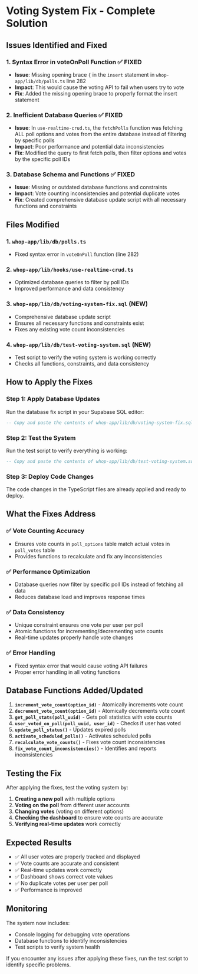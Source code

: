 # Voting System Fix - Complete Solution

## Issues Identified and Fixed

### 1. **Syntax Error in voteOnPoll Function** ✅ FIXED
- **Issue**: Missing opening brace `{` in the `insert` statement in `whop-app/lib/db/polls.ts` line 282
- **Impact**: This would cause the voting API to fail when users try to vote
- **Fix**: Added the missing opening brace to properly format the insert statement

### 2. **Inefficient Database Queries** ✅ FIXED
- **Issue**: In `use-realtime-crud.ts`, the `fetchPolls` function was fetching ALL poll options and votes from the entire database instead of filtering by specific polls
- **Impact**: Poor performance and potential data inconsistencies
- **Fix**: Modified the query to first fetch polls, then filter options and votes by the specific poll IDs

### 3. **Database Schema and Functions** ✅ FIXED
- **Issue**: Missing or outdated database functions and constraints
- **Impact**: Vote counting inconsistencies and potential duplicate votes
- **Fix**: Created comprehensive database update script with all necessary functions and constraints

## Files Modified

### 1. `whop-app/lib/db/polls.ts`
- Fixed syntax error in `voteOnPoll` function (line 282)

### 2. `whop-app/lib/hooks/use-realtime-crud.ts`
- Optimized database queries to filter by poll IDs
- Improved performance and data consistency

### 3. `whop-app/lib/db/voting-system-fix.sql` (NEW)
- Comprehensive database update script
- Ensures all necessary functions and constraints exist
- Fixes any existing vote count inconsistencies

### 4. `whop-app/lib/db/test-voting-system.sql` (NEW)
- Test script to verify the voting system is working correctly
- Checks all functions, constraints, and data consistency

## How to Apply the Fixes

### Step 1: Apply Database Updates
Run the database fix script in your Supabase SQL editor:

```sql
-- Copy and paste the contents of whop-app/lib/db/voting-system-fix.sql
```

### Step 2: Test the System
Run the test script to verify everything is working:

```sql
-- Copy and paste the contents of whop-app/lib/db/test-voting-system.sql
```

### Step 3: Deploy Code Changes
The code changes in the TypeScript files are already applied and ready to deploy.

## What the Fixes Address

### ✅ **Vote Counting Accuracy**
- Ensures vote counts in `poll_options` table match actual votes in `poll_votes` table
- Provides functions to recalculate and fix any inconsistencies

### ✅ **Performance Optimization**
- Database queries now filter by specific poll IDs instead of fetching all data
- Reduces database load and improves response times

### ✅ **Data Consistency**
- Unique constraint ensures one vote per user per poll
- Atomic functions for incrementing/decrementing vote counts
- Real-time updates properly handle vote changes

### ✅ **Error Handling**
- Fixed syntax error that would cause voting API failures
- Proper error handling in all voting functions

## Database Functions Added/Updated

1. **`increment_vote_count(option_id)`** - Atomically increments vote count
2. **`decrement_vote_count(option_id)`** - Atomically decrements vote count
3. **`get_poll_stats(poll_uuid)`** - Gets poll statistics with vote counts
4. **`user_voted_on_poll(poll_uuid, user_id)`** - Checks if user has voted
5. **`update_poll_status()`** - Updates expired polls
6. **`activate_scheduled_polls()`** - Activates scheduled polls
7. **`recalculate_vote_counts()`** - Fixes vote count inconsistencies
8. **`fix_vote_count_inconsistencies()`** - Identifies and reports inconsistencies

## Testing the Fix

After applying the fixes, test the voting system by:

1. **Creating a new poll** with multiple options
2. **Voting on the poll** from different user accounts
3. **Changing votes** (voting on different options)
4. **Checking the dashboard** to ensure vote counts are accurate
5. **Verifying real-time updates** work correctly

## Expected Results

- ✅ All user votes are properly tracked and displayed
- ✅ Vote counts are accurate and consistent
- ✅ Real-time updates work correctly
- ✅ Dashboard shows correct vote values
- ✅ No duplicate votes per user per poll
- ✅ Performance is improved

## Monitoring

The system now includes:
- Console logging for debugging vote operations
- Database functions to identify inconsistencies
- Test scripts to verify system health

If you encounter any issues after applying these fixes, run the test script to identify specific problems.
